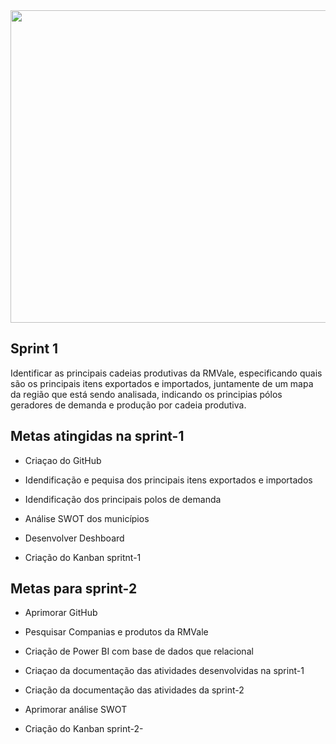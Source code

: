 
<img src="https://github.com/VictorNogueiraSCCP/teste-2/blob/Sprint-1/imagem/Sprint1.svg" width="1000" height="500"/>

## Sprint 1
Identificar as principais cadeias produtivas da RMVale, especificando quais são os principais itens exportados e importados, juntamente de um mapa da região que está sendo analisada, indicando os principias pólos geradores de demanda e produção por cadeia produtiva. 

## Metas atingidas na sprint-1

* Criaçao do GitHub

* Idendificação e pequisa dos principais itens exportados e importados

* Idendificação dos principais polos de demanda 

* Análise SWOT dos municípios 

* Desenvolver Deshboard 

* Criação do Kanban spritnt-1

## Metas para sprint-2

* Aprimorar GitHub

* Pesquisar Companias e produtos da RMVale

* Criação de Power BI com base de dados que relacional 

* Criaçao da documentação das atividades desenvolvidas na sprint-1

* Criação da documentação das atividades da sprint-2

* Aprimorar análise SWOT
 
* Criação do Kanban sprint-2-
